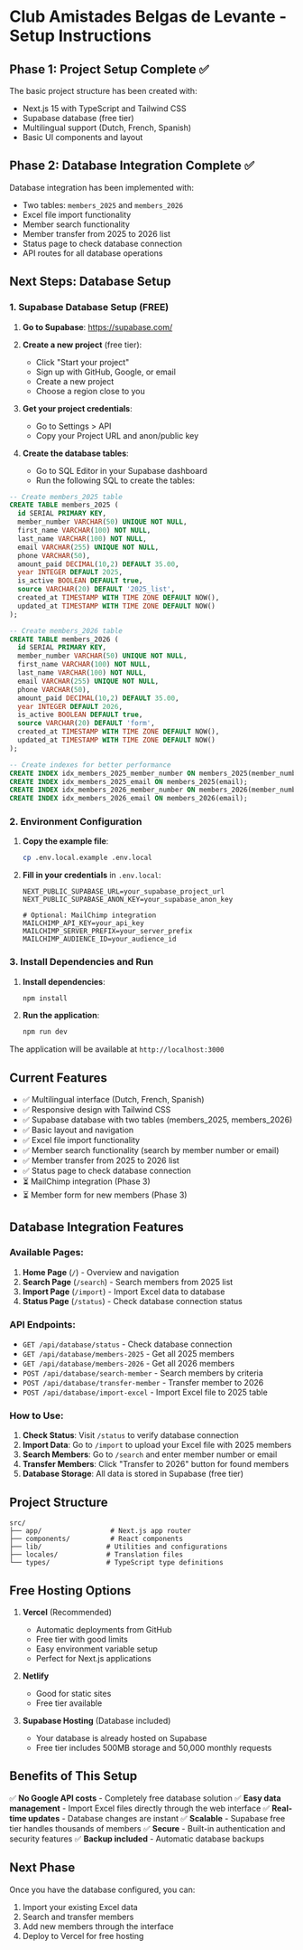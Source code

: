 # Club Amistades Belgas de Levante - Setup Instructions

## Phase 1: Project Setup Complete ✅

The basic project structure has been created with:
- Next.js 15 with TypeScript and Tailwind CSS
- Supabase database (free tier)
- Multilingual support (Dutch, French, Spanish)
- Basic UI components and layout

## Phase 2: Database Integration Complete ✅

Database integration has been implemented with:
- Two tables: `members_2025` and `members_2026`
- Excel file import functionality
- Member search functionality
- Member transfer from 2025 to 2026 list
- Status page to check database connection
- API routes for all database operations

## Next Steps: Database Setup

### 1. Supabase Database Setup (FREE)

1. **Go to Supabase**: https://supabase.com/
2. **Create a new project** (free tier):
   - Click "Start your project"
   - Sign up with GitHub, Google, or email
   - Create a new project
   - Choose a region close to you
3. **Get your project credentials**:
   - Go to Settings > API
   - Copy your Project URL and anon/public key

4. **Create the database tables**:
   - Go to SQL Editor in your Supabase dashboard
   - Run the following SQL to create the tables:

```sql
-- Create members_2025 table
CREATE TABLE members_2025 (
  id SERIAL PRIMARY KEY,
  member_number VARCHAR(50) UNIQUE NOT NULL,
  first_name VARCHAR(100) NOT NULL,
  last_name VARCHAR(100) NOT NULL,
  email VARCHAR(255) UNIQUE NOT NULL,
  phone VARCHAR(50),
  amount_paid DECIMAL(10,2) DEFAULT 35.00,
  year INTEGER DEFAULT 2025,
  is_active BOOLEAN DEFAULT true,
  source VARCHAR(20) DEFAULT '2025_list',
  created_at TIMESTAMP WITH TIME ZONE DEFAULT NOW(),
  updated_at TIMESTAMP WITH TIME ZONE DEFAULT NOW()
);

-- Create members_2026 table
CREATE TABLE members_2026 (
  id SERIAL PRIMARY KEY,
  member_number VARCHAR(50) UNIQUE NOT NULL,
  first_name VARCHAR(100) NOT NULL,
  last_name VARCHAR(100) NOT NULL,
  email VARCHAR(255) UNIQUE NOT NULL,
  phone VARCHAR(50),
  amount_paid DECIMAL(10,2) DEFAULT 35.00,
  year INTEGER DEFAULT 2026,
  is_active BOOLEAN DEFAULT true,
  source VARCHAR(20) DEFAULT 'form',
  created_at TIMESTAMP WITH TIME ZONE DEFAULT NOW(),
  updated_at TIMESTAMP WITH TIME ZONE DEFAULT NOW()
);

-- Create indexes for better performance
CREATE INDEX idx_members_2025_member_number ON members_2025(member_number);
CREATE INDEX idx_members_2025_email ON members_2025(email);
CREATE INDEX idx_members_2026_member_number ON members_2026(member_number);
CREATE INDEX idx_members_2026_email ON members_2026(email);
```

### 2. Environment Configuration

1. **Copy the example file**:
   ```bash
   cp .env.local.example .env.local
   ```

2. **Fill in your credentials** in `.env.local`:
   ```
   NEXT_PUBLIC_SUPABASE_URL=your_supabase_project_url
   NEXT_PUBLIC_SUPABASE_ANON_KEY=your_supabase_anon_key
   
   # Optional: MailChimp integration
   MAILCHIMP_API_KEY=your_api_key
   MAILCHIMP_SERVER_PREFIX=your_server_prefix
   MAILCHIMP_AUDIENCE_ID=your_audience_id
   ```

### 3. Install Dependencies and Run

1. **Install dependencies**:
   ```bash
   npm install
   ```

2. **Run the application**:
   ```bash
   npm run dev
   ```

The application will be available at `http://localhost:3000`

## Current Features

- ✅ Multilingual interface (Dutch, French, Spanish)
- ✅ Responsive design with Tailwind CSS
- ✅ Supabase database with two tables (members_2025, members_2026)
- ✅ Basic layout and navigation
- ✅ Excel file import functionality
- ✅ Member search functionality (search by member number or email)
- ✅ Member transfer from 2025 to 2026 list
- ✅ Status page to check database connection
- ⏳ MailChimp integration (Phase 3)
- ⏳ Member form for new members (Phase 3)

## Database Integration Features

### Available Pages:
1. **Home Page** (`/`) - Overview and navigation
2. **Search Page** (`/search`) - Search members from 2025 list
3. **Import Page** (`/import`) - Import Excel data to database
4. **Status Page** (`/status`) - Check database connection status

### API Endpoints:
- `GET /api/database/status` - Check database connection
- `GET /api/database/members-2025` - Get all 2025 members
- `GET /api/database/members-2026` - Get all 2026 members
- `POST /api/database/search-member` - Search members by criteria
- `POST /api/database/transfer-member` - Transfer member to 2026
- `POST /api/database/import-excel` - Import Excel file to 2025 table

### How to Use:
1. **Check Status**: Visit `/status` to verify database connection
2. **Import Data**: Go to `/import` to upload your Excel file with 2025 members
3. **Search Members**: Go to `/search` and enter member number or email
4. **Transfer Members**: Click "Transfer to 2026" button for found members
5. **Database Storage**: All data is stored in Supabase (free tier)

## Project Structure

```
src/
├── app/                 # Next.js app router
├── components/          # React components
├── lib/                # Utilities and configurations
├── locales/            # Translation files
└── types/              # TypeScript type definitions
```

## Free Hosting Options

1. **Vercel** (Recommended)
   - Automatic deployments from GitHub
   - Free tier with good limits
   - Easy environment variable setup
   - Perfect for Next.js applications

2. **Netlify**
   - Good for static sites
   - Free tier available

3. **Supabase Hosting** (Database included)
   - Your database is already hosted on Supabase
   - Free tier includes 500MB storage and 50,000 monthly requests

## Benefits of This Setup

✅ **No Google API costs** - Completely free database solution
✅ **Easy data management** - Import Excel files directly through the web interface
✅ **Real-time updates** - Database changes are instant
✅ **Scalable** - Supabase free tier handles thousands of members
✅ **Secure** - Built-in authentication and security features
✅ **Backup included** - Automatic database backups

## Next Phase

Once you have the database configured, you can:
1. Import your existing Excel data
2. Search and transfer members
3. Add new members through the interface
4. Deploy to Vercel for free hosting
